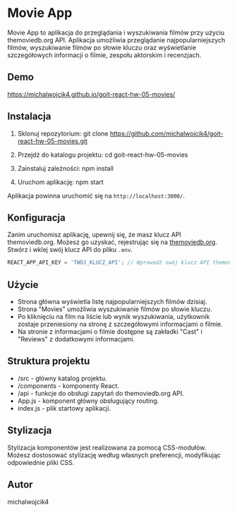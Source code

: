 # Movie App

Movie App to aplikacja do przeglądania i wyszukiwania filmów przy użyciu
themoviedb.org API. Aplikacja umożliwia przeglądanie najpopularniejszych filmów,
wyszukiwanie filmów po słowie kluczu oraz wyświetlanie szczegółowych informacji
o filmie, zespołu aktorskim i recenzjach.

## Demo

https://michalwojcik4.github.io/goit-react-hw-05-movies/

## Instalacja

1. Sklonuj repozytorium: git clone
   https://github.com/michalwojcik4/goit-react-hw-05-movies.git

2. Przejdź do katalogu projektu: cd goit-react-hw-05-movies

3. Zainstaluj zależności: npm install

4. Uruchom aplikację: npm start

Aplikacja powinna uruchomić się na `http://localhost:3000/`.

## Konfiguracja

Zanim uruchomisz aplikację, upewnij się, że masz klucz API themoviedb.org.
Możesz go uzyskać, rejestrując się na
[themoviedb.org](https://www.themoviedb.org/). Stwórz i wklej swój klucz API do
pliku `.env`.

```javascript
REACT_APP_API_KEY = 'TWÓJ_KLUCZ_API'; // Wprowadź swój klucz API themoviedb.org
```

## Użycie

- Strona główna wyświetla listę najpopularniejszych filmów dzisiaj.
- Strona "Movies" umożliwia wyszukiwanie filmów po słowie kluczu.
- Po kliknięciu na film na liście lub wynik wyszukiwania, użytkownik zostaje
  przeniesiony na stronę z szczegółowymi informacjami o filmie.
- Na stronie z informacjami o filmie dostępne są zakładki "Cast" i "Reviews" z
  dodatkowymi informacjami.

## Struktura projektu

- /src - główny katalog projektu.
- /components - komponenty React.
- /api - funkcje do obsługi zapytań do themoviedb.org API.
- App.js - komponent główny obsługujący routing.
- index.js - plik startowy aplikacji.

## Stylizacja

Stylizacja komponentów jest realizowana za pomocą CSS-modułów. Możesz dostosować
stylizację według własnych preferencji, modyfikując odpowiednie pliki CSS.

## Autor

michalwojcik4
